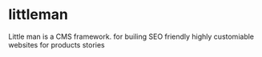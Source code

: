 # littleman
Little man is a CMS framework. for builing SEO friendly highly customiable websites for products stories
